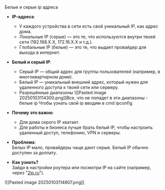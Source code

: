 Белые и серые ip адреса

- **IP-адреса**:
    
    - У каждого устройства в сети есть свой уникальный IP, как адрес дома.
    - Локальные IP (серые) — это те, что используются внутри твоей сети (192.168.X.X, 172.16.X.X и т.д.).
    - Глобальные IP (белые) — это те, что выдает провайдер для выхода в интернет.
- **Белый и серый IP**:
    
    - Серый IP — общий адрес для группы пользователей (например, в многоквартирном доме).
    - Белый IP — уникальный внешний адрес, который нужен для удаленного доступа к твоей сети или серверу.
    - Разрешённые диапазоны ![[Pasted image 20250103114300.png]]Все, что не попадет в эти диапазоны - белые ip
      Чтобы узнать свой ip вводим в cmd ipconfig

- **Почему это важно**:
    
    - Для дома серого IP хватает.
    - Для работы и бизнеса лучше брать белый IP, чтобы настроить удаленный доступ, телефонию, VPN и серверы.
- **Проблема**:  
    Белых IP мало, провайдеры чаще дают серые. Белый IP обычно доступен за доплату.
    
- **Как узнать?**  
    Зайди в настройки роутера или посмотри IP на сайте (например, через "[2ip.ru](https://2ip.ru/)").
    
![[Pasted image 20250103114807.png]]

